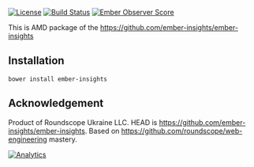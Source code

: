 [![License](https://img.shields.io/badge/license-MIT-blue.svg)](https://github.com/ember-insights/ember-insights/blob/master/LICENSE.md) [![Build Status](https://travis-ci.org/ember-insights/ember-insights.svg?branch=master)](https://travis-ci.org/ember-insights/ember-insights) [![Ember Observer Score](http://emberobserver.com/badges/ember-insights.svg)](http://emberobserver.com/addons/ember-insights)

This is AMD package of the https://github.com/ember-insights/ember-insights

## Installation

`bower install ember-insights`

## Acknowledgement

Product of Roundscope Ukraine LLC. HEAD is https://github.com/ember-insights/ember-insights. Based on https://github.com/roundscope/web-engineering mastery.

[![Analytics](https://ga-beacon.appspot.com/UA-60632001-5/ember-insights/ember-insights.amd.js/README)](https://github.com/igrigorik/ga-beacon)
